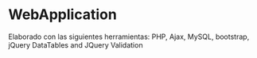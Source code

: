 WebApplication
==============
Elaborado con las siguientes herramientas:
PHP, Ajax, MySQL, bootstrap, jQuery DataTables and JQuery Validation

